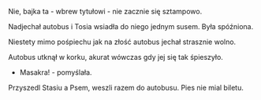 ﻿Nie, bajka ta - wbrew tytułowi - nie zacznie się sztampowo.

Nadjechał autobus i Tosia wsiadła do niego jednym susem. Była spóźniona.

Niestety mimo pośpiechu jak na złość autobus jechał strasznie wolno. 

Autobus utknął w korku, akurat wówczas gdy jej się tak śpieszyło.
- Masakra! - pomyślała.

Przyszedl Stasiu a Psem, weszli razem do autobusu. Pies nie mial biletu.